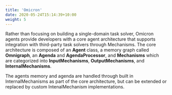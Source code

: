 ```yaml
---
title: 'Omicron'
date: 2020-05-24T15:14:39+10:00
weight: 5
---
```


Rather than focusing on building a single-domain task solver, Omicron agents provide developers with a core agent architecture that supports integration with third-party task solvers through Mechanisms. The core architecture is composed of an **Agent** class, a memory graph called **Omnigraph**, an **Agenda** and **AgendaProcessor**, and **Mechanisms** which are categorized into **InputMechanisms**, **OutputMechanisms**, and **InternalMechanisms**. 

The agents memory and agenda are handled through built in InternalMechanisms as part of the core architecture, but can be extended or replaced by custom IntenalMechanism implementations. 


